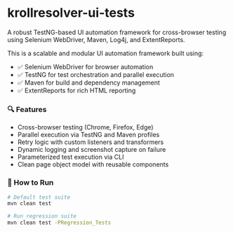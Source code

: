 # krollresolver-ui-tests
A robust TestNG-based UI automation framework for cross-browser testing using Selenium WebDriver, Maven, Log4j, and ExtentReports.

This is a scalable and modular UI automation framework built using:

- ✅ Selenium WebDriver for browser automation
- ✅ TestNG for test orchestration and parallel execution
- ✅ Maven for build and dependency management
- ✅ ExtentReports for rich HTML reporting

### 🔍 Features

- Cross-browser testing (Chrome, Firefox, Edge)
- Parallel execution via TestNG and Maven profiles
- Retry logic with custom listeners and transformers
- Dynamic logging and screenshot capture on failure
- Parameterized test execution via CLI
- Clean page object model with reusable components

### 🚀 How to Run

```bash
# Default test suite
mvn clean test

# Run regression suite
mvn clean test -PRegression_Tests

